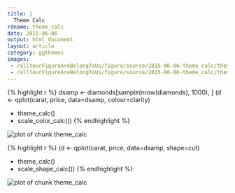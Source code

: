 ```yaml
---
title: |
  Theme Calc
rdname: theme_calc
date: 2015-06-06
output: html_document
layout: article
category: ggthemes
images:
 - /allYourFigureAreBelongToUs/figure/source/2015-06-06-theme_calc/theme_calc-1.png
 - /allYourFigureAreBelongToUs/figure/source/2015-06-06-theme_calc/theme_calc-2.png
---
```





{% highlight r %}
dsamp <- diamonds[sample(nrow(diamonds), 1000), ]
(d <- qplot(carat, price, data=dsamp, colour=clarity)
  + theme_calc()
  + scale_color_calc())
{% endhighlight %}

![plot of chunk theme_calc](/allYourFigureAreBelongToUs/figure/source/2015-06-06-theme_calc/theme_calc-1.png) 

{% highlight r %}
(d <- qplot(carat, price, data=dsamp, shape=cut)
 + theme_calc()
 + scale_shape_calc())
{% endhighlight %}

![plot of chunk theme_calc](/allYourFigureAreBelongToUs/figure/source/2015-06-06-theme_calc/theme_calc-2.png) 